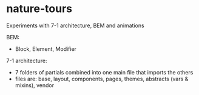 # nature-tours
Experiments with 7-1 architecture, BEM and animations

BEM:
* Block, Element, Modifier

7-1 architecture:
 * 7 folders of partials combined into one main file that imports the others
 * files are: base, layout, components, pages, themes, abstracts (vars & mixins), vendor
